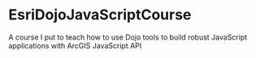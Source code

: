 EsriDojoJavaScriptCourse
========================

A course I put to teach how to use Dojo tools to build robust JavaScript applications with ArcGIS JavaScript API